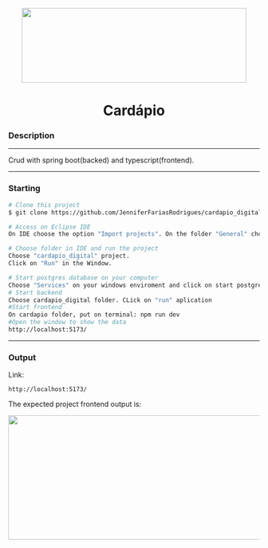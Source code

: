 <p align="center">
 <img src="https://encrypted-tbn0.gstatic.com/images?q=tbn:ANd9GcTynGNI5-C7YGr5Wx5owPqTBG7xL2fv_Zh3bQ&s.jpeg" height="150" width="450">  
  <h1 align="center"></h1>
 <h1 align="center">Cardápio</h1>
<p align="center">
</p>


### Description 
---
Crud with spring boot(backed) and typescript(frontend).

---

### Starting
```bash
# Clone this project
$ git clone https://github.com/JenniferFariasRodrigues/cardapio_digital.git

# Access on Eclipse IDE
On IDE choose the option "Import projects". On the folder "General" choose "Existing Projects into workspace" and choose  cardapio_digital tricky-trails-obby folder.

# Choose folder in IDE and run the project
Choose "cardapio_digital" project.
Click on "Run" in the Window.

# Start postgres database on your computer
Choose "Services" on your windows enviroment and click on start postgres sql
# Start backend
Choose cardapio_digital folder. CLick on "run" aplication
#Start frontend
On cardapio folder, put on terminal: npm run dev
#Open the window to show the data
http://localhost:5173/


```

---
### Output

Link:
```
http://localhost:5173/
```



 The expected project frontend output is:
<p align="center">
 <img src="" height="250" width="550"> 
</p>

